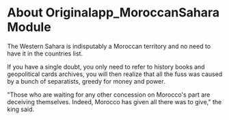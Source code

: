 # About Originalapp_MoroccanSahara Module

The Western Sahara is indisputably a Moroccan territory and no need to have it in the countries list.

If you have a single doubt, you only need to refer to history books and geopolitical cards archives, you will then realize that all the fuss was caused by a bunch of separatists, greedy for money and power.

"Those who are waiting for any other concession on Morocco's part are deceiving themselves. Indeed, Morocco has given all there was to give," the king said.

